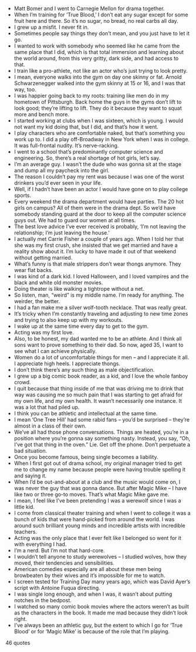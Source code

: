  - Matt Bomer and I went to Carnegie Mellon for drama together.
 - When I’m training for ‘True Blood,’ I don’t eat any sugar except for some fruit here and there. So it’s no sugar, no bread, no real carbs all day.
 - I grew up a misfit. I never fit in.
 - Sometimes people say things they don’t mean, and you just have to let it go.
 - I wanted to work with somebody who seemed like he came from the same place that I did, which is that total immersion and learning about the world around, from this very gritty, dark side, and had access to that.
 - I train like a pro-athlete, not like an actor who’s just trying to look pretty.
 - I mean, everyone walks into the gym on day one skinny or fat. Arnold Schwarzenegger walked into the gym skinny at 15 or 16, and I was that way, too.
 - I was happier going back to my roots: training like men do in my hometown of Pittsburgh. Back home the guys in the gyms don’t lift to look good; they’re lifting to lift. They do it because they want to squat more and bench more.
 - I started working at clubs when I was sixteen, which is young. I would not want my kid doing that, but I did, and that’s how it went.
 - I play characters who are comfortable naked, but that’s something you work up to. I did a play off-Broadway in New York when I was in college. It was full-frontal nudity. It’s nerve-racking.
 - I went to a school that’s predominantly computer science and engineering. So, there’s a real shortage of hot girls, let’s say.
 - I’m an average guy. I wasn’t the dude who was gonna sit at the stage and dump all my paycheck into the girl.
 - The reason I couldn’t pay my rent was because I was one of the worst drinkers you’d ever seen in your life.
 - Well, if I hadn’t have been an actor I would have gone on to play college sports.
 - Every weekend the drama department would have parties. The 20 hot girls on campus? All of them were in the drama dept. So we’d have somebody standing guard at the door to keep all the computer science guys out. We had to guard our women at all times.
 - The best love advice I’ve ever received is probably, ‘I’m not leaving the relationship; I’m just leaving the house.’
 - I actually met Carrie Fisher a couple of years ago. When I told her that she was my first crush, she insisted that we get married and have a reality show about it. I’m lucky to have made it out of that weekend without getting married.
 - What’s funny is that male strippers don’t wear thongs anymore. They wear flat backs.
 - I was kind of a dark kid. I loved Halloween, and I loved vampires and the black and white old monster movies.
 - Doing theater is like walking a tightrope without a net.
 - So listen, man, “weird” is my middle name. I’m ready for anything. The weirder, the better.
 - I had a fan make me a silver wolf-tooth necklace. That was really great.
 - It’s tricky when I’m constantly traveling and adjusting to new time zones and trying to also keep up with my workouts.
 - I wake up at the same time every day to get to the gym.
 - Acting was my first love.
 - Also, to be honest, my dad wanted me to be an athlete. And I think all sons want to prove something to their dad. So now, aged 35, I want to see what I can achieve physically.
 - Women do a lot of uncomfortable things for men – and I appreciate it all. I appreciate high heels. I appreciate thongs.
 - I don’t think there’s any such thing as male objectification.
 - I grew up a big comic book reader, as a kid, and I love the whole fanboy crowd.
 - I quit because that thing inside of me that was driving me to drink that way was causing me so much pain that I was starting to get afraid for my own life, and my own health. It wasn’t necessarily one instance. It was a lot that had piled up.
 - I think you can be athletic and intellectual at the same time.
 - I mean ‘One Tree Hill’ had some rabid fans – you’d be surprised – they’re almost in a class of their own.
 - We’ve all had those phone conversations. Things are heated, you’re in a position where you’re gonna say something nasty. Instead, you say, “Oh, I’ve got that thing in the oven.” Lie. Get off the phone. Don’t perpetuate a bad situation.
 - Once you become famous, being single becomes a liability.
 - When I first got out of drama school, my original manager tried to get me to change my name because people were having trouble spelling it and saying it.
 - When I’d be out-and-about at a club and the music would come on, I was never the guy that was gonna dance. But after Magic Mike – I have like two or three go-to moves. That’s what Magic Mike gave me.
 - I mean, I feel like I’ve been pretending I was a werewolf since I was a little kid.
 - I come from classical theater training and when I went to college it was a bunch of kids that were hand-picked from around the world. I was around such brilliant young minds and incredible artists with incredible teachers.
 - Acting was the only place that I ever felt like I belonged so went for it with everything I had.
 - I’m a nerd. But I’m not that hard-core.
 - I wouldn’t tell anyone to study werewolves – I studied wolves, how they moved, their tendencies and sensibilities.
 - American comedies especially are all about these men being browbeaten by their wives and it’s impossible for me to watch.
 - I screen tested for Training Day many years ago, which was David Ayer’s script with Antoine Fuqua directing.
 - I was single long enough, and when I was, it wasn’t about putting notches in the bedpost.
 - I watched so many comic book movies where the actors weren’t as built as the characters in the book. It made me mad because they didn’t look right.
 - I’ve always been an athletic guy, but the extent to which I go for ‘True Blood’ or for ‘Magic Mike’ is because of the role that I’m playing.

46 quotes